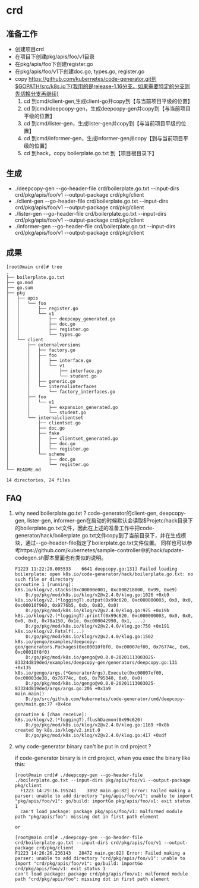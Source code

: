 # crd
## 准备工作
- 创建项目crd
- 在项目下创建pkg/apis/foo/v1目录
- 在pkg/apis/foo下创建register.go
- 在pkg/apis/foo/v1下创建doc.go, types.go, register.go
- copy https://github.com/kubernetes/code-generator.git到$GOPATH/src/k8s.io下(我用的是release-1.16分支。如果需要特定的分支则先切换分支再继续)
    1. cd 到cmd/client-gen,生成client-go并copy到【与当前项目平级的位置】
    2. cd 到cmd/deepcopy-gen，生成deepcopy-gen并copy到【与当前项目平级的位置】
    3. cd 到cmd/lister-gen，生成lister-gen并copy到【与当前项目平级的位置】
    4. cd 到cmd/informer-gen，生成informer-gen并copy【到与当前项目平级的位置】
    5. cd 到hack，copy boilerplate.go.txt 到【项目根目录下】

## 生成
- ./deepcopy-gen --go-header-file crd/boilerplate.go.txt --input-dirs crd/pkg/apis/foo/v1 --output-package crd/pkg/client
- ./client-gen --go-header-file crd/boilerplate.go.txt --input-dirs crd/pkg/apis/foo/v1 --output-package crd/pkg/client
- ./lister-gen --go-header-file crd/boilerplate.go.txt --input-dirs crd/pkg/apis/foo/v1 --output-package crd/pkg/client
- ./informer-gen --go-header-file crd/boilerplate.go.txt --input-dirs crd/pkg/apis/foo/v1 --output-package crd/pkg/client

## 成果
````
[root@main crd]# tree
.
├── boilerplate.go.txt
├── go.mod
├── go.sum
├── pkg
│   ├── apis
│   │   └── foo
│   │       ├── register.go
│   │       └── v1
│   │           ├── deepcopy_generated.go
│   │           ├── doc.go
│   │           ├── register.go
│   │           └── types.go
│   └── client
│       ├── externalversions
│       │   ├── factory.go
│       │   ├── foo
│       │   │   ├── interface.go
│       │   │   └── v1
│       │   │       ├── interface.go
│       │   │       └── student.go
│       │   ├── generic.go
│       │   └── internalinterfaces
│       │       └── factory_interfaces.go
│       ├── foo
│       │   └── v1
│       │       ├── expansion_generated.go
│       │       └── student.go
│       └── internalclientset
│           ├── clientset.go
│           ├── doc.go
│           ├── fake
│           │   ├── clientset_generated.go
│           │   ├── doc.go
│           │   └── register.go
│           └── scheme
│               ├── doc.go
│               └── register.go
└── README.md

14 directories, 24 files
````

## FAQ
 1. why need boilerplate.go.txt ?
 code-generator的client-gen, deepcopy-gen, lister-gen, informer-gen在启动的时候默认会读取$Projetc/hack目录下的boilerplate.go.txt文件，因此在上述的准备工作中把code-generator/hack/boilerplate.go.txt文件copy到了当前目录下，并在生成模块，通过--go-header-file指定了boilerplate.go.txt文件位置。
 同样也可以参考https://github.com/kubernetes/sample-controller中的hack/update-codegen.sh脚本里面也有类似的说明。
    ````
    F1223 11:22:28.005533    6641 deepcopy.go:131] Failed loading boilerplate: open k8s.io/code-generator/hack/boilerplate.go.txt: no such file or directory
    goroutine 1 [running]:
    k8s.io/klog/v2.stacks(0xc00000e001, 0xc000218000, 0x99, 0xe9)
        D:/go/pkg/mod/k8s.io/klog/v2@v2.4.0/klog.go:1026 +0xb9
    k8s.io/klog/v2.(*loggingT).output(0x99c620, 0xc000000003, 0x0, 0x0, 0xc00010f960, 0x9776b5, 0xb, 0x83, 0x0)
        D:/go/pkg/mod/k8s.io/klog/v2@v2.4.0/klog.go:975 +0x19b
    k8s.io/klog/v2.(*loggingT).printf(0x99c620, 0xc000000003, 0x0, 0x0, 0x0, 0x0, 0x78a150, 0x1e, 0xc000042990, 0x1, ...)
        D:/go/pkg/mod/k8s.io/klog/v2@v2.4.0/klog.go:750 +0x191
    k8s.io/klog/v2.Fatalf(...)
        D:/go/pkg/mod/k8s.io/klog/v2@v2.4.0/klog.go:1502
    k8s.io/gengo/examples/deepcopy-gen/generators.Packages(0xc00010f8f0, 0xc00007ef00, 0x76774c, 0x6, 0xc00010f8f0)
        D:/go/pkg/mod/k8s.io/gengo@v0.0.0-20201113003025-83324d819ded/examples/deepcopy-gen/generators/deepcopy.go:131 +0x135
    k8s.io/gengo/args.(*GeneratorArgs).Execute(0xc00007ef00, 0xc00003de38, 0x76774c, 0x6, 0x795040, 0x0, 0x0)
        D:/go/pkg/mod/k8s.io/gengo@v0.0.0-20201113003025-83324d819ded/args/args.go:206 +0x1a9
    main.main()
        D:/go/src/github.com/kubernetes/code-generator/cmd/deepcopy-gen/main.go:77 +0x4ce
    
    goroutine 6 [chan receive]:
    k8s.io/klog/v2.(*loggingT).flushDaemon(0x99c620)
        D:/go/pkg/mod/k8s.io/klog/v2@v2.4.0/klog.go:1169 +0x8b
    created by k8s.io/klog/v2.init.0
        D:/go/pkg/mod/k8s.io/klog/v2@v2.4.0/klog.go:417 +0xdf
    ````
 2. why code-generator binary can't be put in crd project ?

    if code-generator binary is in crd project, when you exec the binary like this:
    ````
    [root@main crd]# ./deepcopy-gen --go-header-file ./boilerplate.go.txt --input-dirs pkg/apis/foo/v1 --output-package pkg/client
      F1223 14:29:16.195241    3092 main.go:82] Error: Failed making a parser: unable to add directory "pkg/apis/foo/v1": unable to import "pkg/apis/foo/v1": go/build: importGo pkg/apis/foo/v1: exit status 1
      can't load package: package pkg/apis/foo/v1: malformed module path "pkg/apis/foo": missing dot in first path element
    
    or
    
    [root@main crd]# ./deepcopy-gen --go-header-file crd/boilerplate.go.txt --input-dirs crd/pkg/apis/foo/v1 --output-package crd/pkg/client
    F1223 14:26:26.236143   28472 main.go:82] Error: Failed making a parser: unable to add directory "crd/pkg/apis/foo/v1": unable to import "crd/pkg/apis/foo/v1": go/build: importGo crd/pkg/apis/foo/v1: exit status 1
    can't load package: package crd/pkg/apis/foo/v1: malformed module path "crd/pkg/apis/foo": missing dot in first path element
    ````